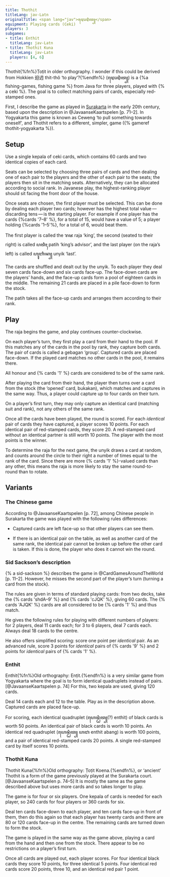 ```yaml
---
title: Thothit
titleLang: jav-Latn
originalTitle: <span lang="jav">ꦛꦺꦴꦛꦶꦠ꧀</span>
equipment: Playing cards (Ceki)
players: 3
subgames:
- title: Enthit
  titleLang: jav-Latn
- title: Thothit Kuna
  titleLang: jav-Latn
  players: [4, 6]
---
```


<p class="lead">
<span lang="jav-Latn" class="noun aka">Thothit</span>{%fn%}<span lang="jav-Latn" class="noun aka">Ṭoṭit</span> in older orthography. I wonder if this could be derived from Hokkien <span lang="nan">𨑨迌</span> <span lang="nan-Latn">thit-thô</span> ‘to play’?{%endfn%} (<span lang="jav" class="aka">ꦛꦺꦴꦛꦶꦠ꧀</span>) is a {%a fishing-games, fishing game %} from Java for three players,  played with {% a ceki %}. The goal is to collect matching pairs of cards, especially red-stamped ones.
</p>

First, I describe the game as played in [Surakarta](https://en.wikipedia.org/wiki/Surakarta) in the early 20th century, based upon the description in @JavaanseKaartspelen [p. 71–2]. In Yogyakarta this game is known as <span lang="jav-Latn" class="noun aka">Ceweng</span> ‘to pull something towards oneself’, and <span lang="jav-Latn" class="noun">Thothit</span> refers to a different, simpler, game ({% gameref thothit-yogyakarta %}).

## Setup

Use a single <span lang="jav-Latn">kepala</span> of <span lang="jav-Latn">ceki</span> cards, which contains 60 cards and two identical copies of each card.

Seats can be selected by choosing three pairs of cards and then dealing one of each pair to the players and the other of each pair to the seats; the players then sit in the matching seats. Alternatively, they can be allocated according to social rank. In Javanese play, the highest-ranking player should sit facing the front door of the house.

Once seats are chosen, the first player must be selected. This can be done by dealing each player two cards; however has the highest total value — discarding tens — is the starting player. For example if one player has the cards {%cards '7–8' %}, for a total of 15, would have a value of 5; a player holding {%cards '1–5'%}, for a total of 6, would beat them.

The first player is called the <span lang="jav">ꦫꦗ</span> <span lang="jav-Latn">raja</span> ‘king’, the second (seated to their right) is called <span lang="jav">ꦥꦠꦶꦃ</span> <span lang="jav-Latn">patih</span> ‘king’s advisor’, and the last player (on the <span lang="jav-Latn">raja</span>’s left) is called <span lang="jav">ꦲꦸꦚꦶꦏ꧀</span> <span lang="jav-Latn">unyik</span> ‘last’.

The cards are shuffled and dealt out by the <span lang="jav-Latn">unyik</span>.  To each player they deal seven cards face-down and six cards face-up. The face-down cards are the players’ hands, and the face-up cards form a pool of eighteen cards in the middle. The remaining 21 cards are placed in a pile face-down to form the stock.

The <span lang="jav-Latn">patih</span> takes all the face-up cards and arranges them according to their rank.

## Play

The <span lang="jav-Latn">raja</span> begins the game, and play continues counter-clockwise.

On each player’s turn, they first play a card from their hand to the pool. If this matches any of the cards in the pool by rank, they capture both cards. The pair of cards is called a <span lang="jav-Latn">gebagan</span> ‘group’. Captured cards are placed face-down. If the played card matches no other cards in the pool, it remains there.

All honour and {% cards '1' %} cards are considered to be of the same rank.

After playing the card from their hand, the player then turns over a card from the stock (the ‘opened’ card, <span lang="jav-Latn">bukakan</span>), which matches and captures in the same way. Thus, a player could capture up to four cards on their turn.

On a player’s first turn, they may only capture an identical card (matching suit and rank), not any others of the same rank.

Once all the cards have been played, the round is scored. For each _identical_ pair of cards they have captured, a player scores 10 points. For each identical pair of red-stamped cards, they score 20. A red-stamped card without an identical partner is still worth 10 points. The player with the most points is the winner.

To determine the <span lang="jav-Latn">raja</span> for the next game, the <span lang="jav-Latn">unyik</span> draws a card at random, and counts around the circle to their right a number of times equal to the rank of the card. Since there are more {% cards '1' %}-valued cards than any other, this means the <span lang="jav-Latn">raja</span> is more likely to stay the same round-to-round than to rotate.

## Variants

### The Chinese game

According to @JavaanseKaartspelen [p. 72], among Chinese people in Surakarta the game was played with the following rules differences:

* Captured cards are left face-up so that other players can see them.

* If there is an identical pair on the table, as well as another card of the same
rank, the identical pair cannot be broken up before the other card is taken. If
this is done, the player who does it cannot win the round.

### Sid Sackson’s description

{% a sid-sackson %} describes the game in @CardGamesAroundTheWorld [p. 11–2].  However, he misses the second part of the player’s turn (turning a card from the stock).

The rules are given in terms of standard playing cards: from two decks, take the {% cards 'shdA–9' %} and {% cards 'cJQK' %}, giving 60 cards. The {% cards 'AJQK' %} cards are all considered to be {% cards '1' %} and thus match.

He gives the following rules for playing with different numbers of players: for 2 players, deal 11 cards each; for 3 to 6 players, deal 7 cards each. Always deal 18 cards to the centre.

He also offers simplified scoring: score one point per _identical_ pair. As an advanced rule, score 3 points for _identical_ pairs of {% cards '9' %} and 2 points for _identical_ pairs of {% cards '1' %}.

### <span lang="jav-Latn" class="noun aka">Enthit</span>

<span lang="jav-Latn" class="noun">Enthit</span>{%fn%}Old orthography: <span lang="jav-Latn" class="aka">Enṭit</span>.{%endfn%} is a very similar game from Yogyakarta where the goal is to form identical quadruplets instead of pairs.[@JavaanseKaartspelen p. 74] For this, two <span lang="jav-Latn">kepala</span> are used, giving 120 cards.

Deal 14 cards each and 12 to the table. Play as in the description above.  Captured cards are placed face-up.

For scoring, each identical quadruplet (<span lang="jav">ꦲꦺꦤ꧀ꦛꦶꦠ꧀</span>(?) <span lang="jav-Latn">enthit</span>) of black cards is worth 50 points. An identical pair of black cards is worth 10 points. An identical red quadruplet (<span lang="jav">ꦲꦺꦤ꧀ꦛꦶꦠ꧀ ꦲꦧꦁ</span> <span lang="jav-Latn">enthit abang</span>) is worth 100 points, and a pair of identical red-stamped cards 20 points. A single red-stamped card by itself scores 10 points.

### <span lang="jav-Latn" class="noun aka">Thothit Kuna</span>

<span lang="jav-Latn" class="noun">Thothit Kuna</span>{%fn%}Old orthography: <span lang="jav-Latn" class="aka">Ṭoṭit Koena</span>.{%endfn%}, or ‘ancient’ <span lang="jav-Latn" class="noun">Thothit</span> is a form of the game previously played at the Surakarta court.[@JavaanseKaartspelen p. 74–5] It is mostly the same as the game described above but uses more cards and so takes longer to play.

The game is for four or six players. One <span lang="ms">kepala</span> of cards is needed for each player, so 240 cards for four players or 360 cards for six.

Deal ten cards face-down to each player, and ten cards face-up in front of them, then do this again so that each player has twenty cards and there are 80 or 120 cards face-up in the centre. The remaining cards are turned down to form the stock.

The game is played in the same way as the game above, playing a card from the hand and then one from the stock. There appear to be no restrictions on a player’s first turn.

Once all cards are played out, each player scores. For four identical black cards they score 10 points, for three identical 5 points. Four identical red cards score 20 points, three 10, and an identical red pair 1 point.
